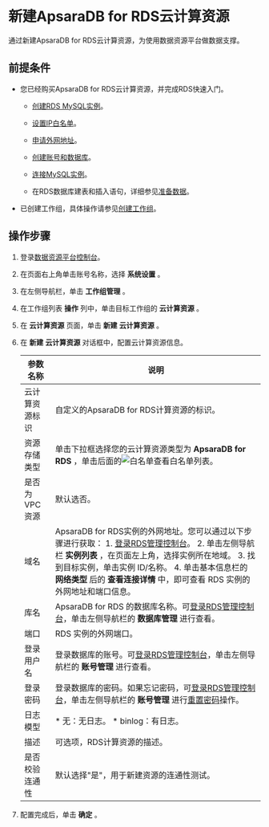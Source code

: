 新建ApsaraDB for RDS云计算资源 
============================================

通过新建ApsaraDB for RDS云计算资源，为使用数据资源平台做数据支撑。

前提条件 
-------------------------

* 您已经购买ApsaraDB for RDS云计算资源，并完成RDS快速入门。

  * [创建RDS MySQL实例](https://help.aliyun.com/document_detail/26117.html?spm=a2c4g.11174283.6.665.18535b83HC4Fz1)。

    
  
  * [设置IP白名单](https://help.aliyun.com/document_detail/43185.htm?spm=a2c4g.11186623.2.5.60d04e3c9jkM5Q#concept-pdr-k2f-vdb)。

    
  
  * [申请外网地址](https://help.aliyun.com/document_detail/26128.html?spm=a2c4g.11186623.2.34.708540a8dzSOaO)。

    
  
  * [创建账号和数据库](https://help.aliyun.com/document_detail/87038.html?spm=a2c4g.11186623.2.35.708540a8dzSOaO)。

    
  
  * [连接MySQL实例](https://help.aliyun.com/document_detail/26138.html?spm=a2c4g.11186623.6.669.303238f8gRrN8t)。

    
  
  * 在RDS数据库建表和插入语句，详细参见[准备数据](/cn.zh-CN/最佳实践/准备工作/准备数据.md)。

    
  

  

* 已创建工作组，具体操作请参见[创建工作组](/cn.zh-CN/用户指南/系统设置/工作组管理/创建工作组.md)。

  




操作步骤 
-------------------------

1. 登录[数据资源平台控制台](https://dataq.console.aliyun.com)。

   

2. 在页面右上角单击账号名称，选择 **系统设置** 。

   

3. 在左侧导航栏，单击 **工作组管理** 。

   

4. 在工作组列表 **操作** 列中，单击目标工作组的 **云计算资源** 。

   

5. 在 **云计算资源** 页面，单击 **新建** **云计算资源** 。

   

6. 在 **新建** **云计算资源** 对话框中，配置云计算资源信息。

   

   |   参数名称   |                                                                                                                                                                                                                                    说明                                                                                                                                                                                                                                     |
   |----------|---------------------------------------------------------------------------------------------------------------------------------------------------------------------------------------------------------------------------------------------------------------------------------------------------------------------------------------------------------------------------------------------------------------------------------------------------------------------------|
   | 云计算资源标识  | 自定义的ApsaraDB for RDS计算资源的标识。                                                                                                                                                                                                                                                                                                                                                                                                                                              |
   | 资源存储类型   | 单击下拉框选择您的云计算资源类型为 **ApsaraDB for RDS** ，单击后面的![白名单](https://static-aliyun-doc.oss-accelerate.aliyuncs.com/assets/img/zh-CN/2847900161/p211240.png)查看白名单列表。                                                                                                                                                                                                                                                                                                                |
   | 是否为VPC资源 | 默认选否。                                                                                                                                                                                                                                                                                                                                                                                                                                                                     |
   | 域名       | ApsaraDB for RDS实例的外网地址。您可以通过以下步骤进行获取：  1. [登录RDS管理控制台](https://rds.console.aliyun.com/?spm=a2c4g.11186623.2.40.708540a8dzSOaO)。   2. 单击左侧导航栏 **实例列表** ，在页面左上角，选择实例所在地域。   3. 找到目标实例，单击实例 ID/名称。   4. 单击基本信息栏的 **网络类型** 后的 **查看连接详情** 中，即可查看 RDS 实例的外网地址和端口信息。    |
   | 库名       | ApsaraDB for RDS 的数据库名称。可[登录RDS管理控制台](https://rdsnext.console.aliyun.com/detail/rm-bp1f7x6016jt756p6/basicInfo?spm=5176.19907444.0.0.64b11450Ea7NOm&region=cn-hangzhou&DedicatedHostGroupId=)，单击左侧导航栏的 **数据库管理** 进行查看。                                                                                                                                                                                                                                 |
   | 端口       | RDS 实例的外网端口。                                                                                                                                                                                                                                                                                                                                                                                                                                                              |
   | 登录用户名    | 登录数据库的账号。可[登录RDS管理控制台](https://rdsnext.console.aliyun.com/detail/rm-bp1f7x6016jt756p6/basicInfo?spm=5176.19907444.0.0.64b11450Ea7NOm&region=cn-hangzhou&DedicatedHostGroupId=)，单击左侧导航栏的 **账号管理** 进行查看。                                                                                                                                                                                                                                                 |
   | 登录密码     | 登录数据库的密码。如果忘记密码，可[登录RDS管理控制台](https://rdsnext.console.aliyun.com/detail/rm-bp1f7x6016jt756p6/basicInfo?spm=5176.19907444.0.0.64b11450Ea7NOm&region=cn-hangzhou&DedicatedHostGroupId=)，单击左侧导航栏的 **账号管理** 进行[重置密码](https://help.aliyun.com/document_detail/96100.html?spm=a2c4g.11186623.2.44.708540a8dzSOaO)操作。                                                                                                                      |
   | 日志模型     | * 无：无日志。   * binlog：有日志。                                                                                                                                                                                                                                                                                                                                                               |
   | 描述       | 可选项，RDS计算资源的描述。                                                                                                                                                                                                                                                                                                                                                                                                                                                           |
   | 是否校验连通性  | 默认选择"是"，用于新建资源的连通性测试。                                                                                                                                                                                                                                                                                                                                                                                                                                                     |

   

7. 配置完成后，单击 **确定** 。

   



